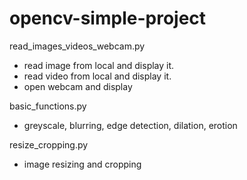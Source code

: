 # opencv-simple-project

read_images_videos_webcam.py
 - read image from local and display it.
 - read video from local and display it.
 - open webcam and display 

basic_functions.py
 - greyscale, blurring, edge detection, dilation, erotion
 
 resize_cropping.py
  - image resizing and cropping
